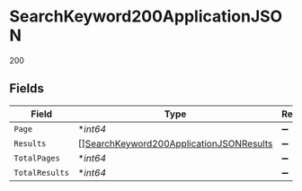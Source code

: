 # SearchKeyword200ApplicationJSON

200


## Fields

| Field                                                                                                         | Type                                                                                                          | Required                                                                                                      | Description                                                                                                   | Example                                                                                                       |
| ------------------------------------------------------------------------------------------------------------- | ------------------------------------------------------------------------------------------------------------- | ------------------------------------------------------------------------------------------------------------- | ------------------------------------------------------------------------------------------------------------- | ------------------------------------------------------------------------------------------------------------- |
| `Page`                                                                                                        | **int64*                                                                                                      | :heavy_minus_sign:                                                                                            | N/A                                                                                                           | 1                                                                                                             |
| `Results`                                                                                                     | [][SearchKeyword200ApplicationJSONResults](../../models/operations/searchkeyword200applicationjsonresults.md) | :heavy_minus_sign:                                                                                            | N/A                                                                                                           |                                                                                                               |
| `TotalPages`                                                                                                  | **int64*                                                                                                      | :heavy_minus_sign:                                                                                            | N/A                                                                                                           | 5                                                                                                             |
| `TotalResults`                                                                                                | **int64*                                                                                                      | :heavy_minus_sign:                                                                                            | N/A                                                                                                           | 84                                                                                                            |